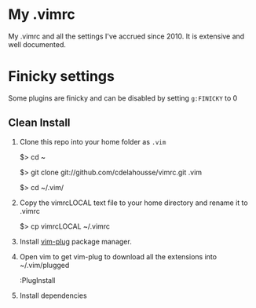 # My .vimrc

My .vimrc and all the settings I've accrued since 2010. It is extensive and well
documented.

# Finicky settings
Some plugins are finicky and can be disabled by setting `g:FINICKY` to 0

## Clean Install

1. Clone this repo into your home folder as `.vim`

    $> cd ~

    $> git clone git://github.com/cdelahousse/vimrc.git .vim

    $> cd ~/.vim/


1. Copy the vimrcLOCAL text file to your home directory and rename it to .vimrc

    $> cp vimrcLOCAL ~/.vimrc

1. Install [vim-plug](https://github.com/junegunn/vim-plug) package manager.

1. Open vim to get vim-plug to download all the extensions into ~/.vim/plugged

    :PlugInstall

1. Install dependencies
